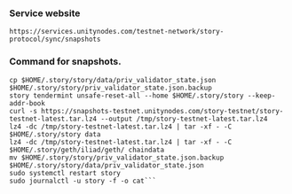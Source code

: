 ### Service website

`https://services.unitynodes.com/testnet-network/story-protocol/sync/snapshots`

### Command for snapshots.

```sudo systemctl stop story
cp $HOME/.story/story/data/priv_validator_state.json $HOME/.story/story/priv_validator_state.json.backup
story tendermint unsafe-reset-all --home $HOME/.story/story --keep-addr-book
curl -s https://snapshots-testnet.unitynodes.com/story-testnet/story-testnet-latest.tar.lz4 --output /tmp/story-testnet-latest.tar.lz4
lz4 -dc /tmp/story-testnet-latest.tar.lz4 | tar -xf - -C $HOME/.story/story data
lz4 -dc /tmp/story-testnet-latest.tar.lz4 | tar -xf - -C $HOME/.story/geth/iliad/geth/ chaindata
mv $HOME/.story/story/priv_validator_state.json.backup $HOME/.story/story/data/priv_validator_state.json
sudo systemctl restart story
sudo journalctl -u story -f -o cat```


